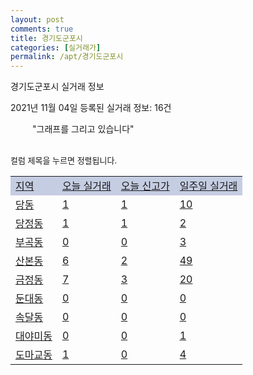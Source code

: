 ```yaml
---
layout: post
comments: true
title: 경기도군포시
categories: [실거래가]
permalink: /apt/경기도군포시
---
```


경기도군포시 실거래 정보

2021년 11월 04일 등록된 실거래 정보: 16건

<!--<script async src="https://pagead2.googlesyndication.com/pagead/js/adsbygoogle.js?client=ca-pub-3485438051770037"
 crossorigin="anonymous"></script>-->

<script type="text/javascript">
  google.charts.load('current', {'packages':['corechart']});
  google.charts.setOnLoadCallback(drawChart);

  function drawChart() {
    var data = google.visualization.arrayToDataTable([['거래일', '매매', '전월세', '전매'], ['21-01', 654, 396, 5], ['21-02', 526, 682, 0], ['21-03', 410, 510, 3], ['21-04', 332, 429, 3], ['21-05', 346, 406, 0], ['21-06', 335, 385, 0], ['21-07', 295, 446, 0], ['21-08', 249, 444, 0], ['21-09', 155, 415, 0], ['21-10', 70, 286, 0], ['21-11', 0, 4, 0]]);

    var options = {
      title: '최근 1년간 유형별 거래량 추이',
      legend: { position: 'bottom' }
    };

    setTimeout(function() {
        var chart = new google.visualization.LineChart(document.getElementById('columnchart_material'));
        chart.draw(data, (options));
        document.getElementById('loading').style.display = 'none';
        var dayLabel = (new Date()).getDay();
        if (dayLabel < 2) {
            sorttable.innerSortFunction.apply(document.getElementById('week'), []);
            sorttable.innerSortFunction.apply(document.getElementById('week'), []);        
        }
        else {
            sorttable.innerSortFunction.apply(document.getElementById('today'), []);
            sorttable.innerSortFunction.apply(document.getElementById('today'), []);
        }
    }, 200);

  }
</script>

<div id="loading" style="z-index:20; display: block; margin-left: 35px">"그래프를 그리고 있습니다"</div>
<div id="columnchart_material" style="width: 95%; margin-left: -35px; display: block"></div>
<!--<div style="width: 95%; margin-left: -35px; display: block">
      <script async src="https://pagead2.googlesyndication.com/pagead/js/adsbygoogle.js?client=ca-pub-3485438051770037"
          crossorigin="anonymous"></script>
      <ins class="adsbygoogle"
          style="display:block"
          data-ad-format="fluid"
          data-ad-layout-key="-fb+5w+4e-db+86"
          data-ad-client="ca-pub-3485438051770037"
          data-ad-slot="1827090281"></ins>
      <script>
          (adsbygoogle = window.adsbygoogle || []).push({});
      </script>
</div>-->
<br>

<font size='small' style='font-size: small;'>컬럼 제목을 누르면 정렬됩니다.</font>
<table class="sortable">
  <tr style='background-color: rgba(114, 132, 186,0.4);'>
    <td id="region"><a href="#">지역</a></td>
    <td id="today"><a href="#">오늘 실거래</a></td>
    <td id="today_new"><a href="#">오늘 신고가</a></td>
    <td id="week"><a href="#">일주일 실거래</a></td>
  </tr>

  
  <tr class="item">
    <td><a href="경기도군포시당동">당동</a></td>
    <td><a href="경기도군포시당동">1</a></td>
    <td><a href="경기도군포시당동">1</a></td>
    <td><a href="경기도군포시당동">10</a></td>
  </tr>
    

  <tr class="item">
    <td><a href="경기도군포시당정동">당정동</a></td>
    <td><a href="경기도군포시당정동">1</a></td>
    <td><a href="경기도군포시당정동">1</a></td>
    <td><a href="경기도군포시당정동">2</a></td>
  </tr>
    

  <tr class="item">
    <td><a href="경기도군포시부곡동">부곡동</a></td>
    <td><a href="경기도군포시부곡동">0</a></td>
    <td><a href="경기도군포시부곡동">0</a></td>
    <td><a href="경기도군포시부곡동">3</a></td>
  </tr>
    

  <tr class="item">
    <td><a href="경기도군포시산본동">산본동</a></td>
    <td><a href="경기도군포시산본동">6</a></td>
    <td><a href="경기도군포시산본동">2</a></td>
    <td><a href="경기도군포시산본동">49</a></td>
  </tr>
    

  <tr class="item">
    <td><a href="경기도군포시금정동">금정동</a></td>
    <td><a href="경기도군포시금정동">7</a></td>
    <td><a href="경기도군포시금정동">3</a></td>
    <td><a href="경기도군포시금정동">20</a></td>
  </tr>
    

  <tr class="item">
    <td><a href="경기도군포시둔대동">둔대동</a></td>
    <td><a href="경기도군포시둔대동">0</a></td>
    <td><a href="경기도군포시둔대동">0</a></td>
    <td><a href="경기도군포시둔대동">0</a></td>
  </tr>
    

  <tr class="item">
    <td><a href="경기도군포시속달동">속달동</a></td>
    <td><a href="경기도군포시속달동">0</a></td>
    <td><a href="경기도군포시속달동">0</a></td>
    <td><a href="경기도군포시속달동">0</a></td>
  </tr>
    

  <tr class="item">
    <td><a href="경기도군포시대야미동">대야미동</a></td>
    <td><a href="경기도군포시대야미동">0</a></td>
    <td><a href="경기도군포시대야미동">0</a></td>
    <td><a href="경기도군포시대야미동">1</a></td>
  </tr>
    

  <tr class="item">
    <td><a href="경기도군포시도마교동">도마교동</a></td>
    <td><a href="경기도군포시도마교동">1</a></td>
    <td><a href="경기도군포시도마교동">0</a></td>
    <td><a href="경기도군포시도마교동">4</a></td>
  </tr>
    


</table>


    